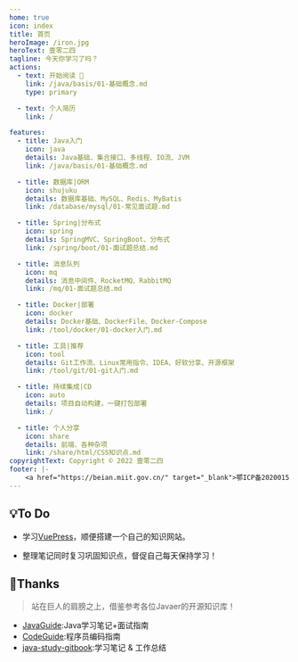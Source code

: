 ```yaml
---
home: true
icon: index
title: 首页
heroImage: /iron.jpg
heroText: 壹零二四
tagline: 今天你学习了吗？
actions:
  - text: 开始阅读 🚀
    link: /java/basis/01-基础概念.md
    type: primary

  - text: 个人简历
    link: /

features:
  - title: Java入门
    icon: java
    details: Java基础、集合接口、多线程、IO流、JVM
    link: /java/basis/01-基础概念.md

  - title: 数据库|ORM
    icon: shujuku
    details: 数据库基础、MySQL、Redis、MyBatis
    link: /database/mysql/01-常见面试题.md

  - title: Spring|分布式
    icon: spring
    details: SpringMVC、SpringBoot、分布式
    link: /spring/boot/01-面试题总结.md

  - title: 消息队列
    icon: mq
    details: 消息中间件、RocketMQ、RabbitMQ
    link: /mq/01-面试题总结.md

  - title: Docker|部署
    icon: docker
    details: Docker基础、DockerFile、Docker-Compose
    link: /tool/docker/01-docker入门.md

  - title: 工具|推荐
    icon: tool
    details: Git工作流、Linux常用指令、IDEA、好软分享、开源框架
    link: /tool/git/01-git入门.md

  - title: 持续集成|CD
    icon: auto
    details: 项目自动构建，一键打包部署
    link: /

  - title: 个人分享
    icon: share
    details: 前端、各种杂项
    link: /share/html/CSS知识点.md
copyrightText: Copyright © 2022 壹零二四
footer: |-
    <a href="https://beian.miit.gov.cn/" target="_blank">鄂ICP备2020015769号-1</a> | Designed by: <a href="https://vuepress-theme-hope.github.io/v2/" target="_blank">VuePress Theme Hope</a>
---
```

## 💡To Do
- 学习[VuePress](https://vuepress.vuejs.org/zh/)，顺便搭建一个自己的知识网站。

- 整理笔记同时复习巩固知识点，督促自己每天保持学习！

## 🤟Thanks
> 站在巨人的肩膀之上，借鉴参考各位Javaer的开源知识库！
- [JavaGuide](https://github.com/Snailclimb/JavaGuide):Java学习笔记+面试指南
- [CodeGuide](https://github.com/fuzhengwei/CodeGuide):程序员编码指南
- [java-study-gitbook](https://github.com/zszdevelop/java-study-gitbook):学习笔记 & 工作总结